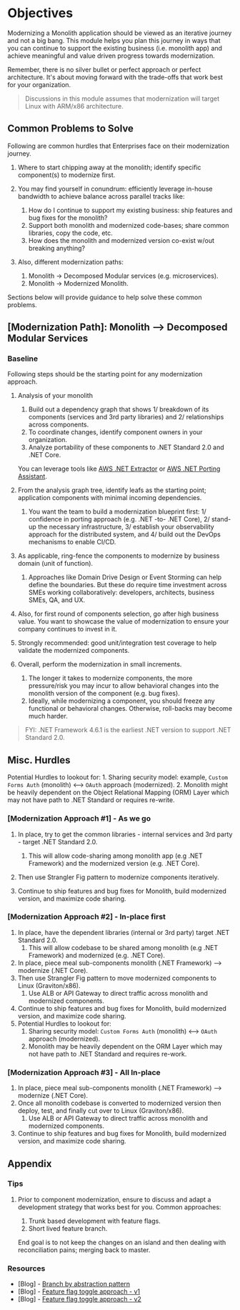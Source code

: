 # Objectives

Modernizing a Monolith application should be viewed as an iterative journey and not a big bang. This module helps you plan this journey in ways that you can continue to support the existing business (i.e. monolith app) and achieve meaningful and value driven progress towards modernization.

Remember, there is no silver bullet or perfect approach or perfect architecture. It's about moving forward with the trade-offs that work best for your organization.

> Discussions in this module assumes that modernization will target Linux with ARM/x86 architecture.

## Common Problems to Solve

Following are common hurdles that Enterprises face on their modernization journey.

1. Where to start chipping away at the monolith; identify specific component(s) to modernize first.

1. You may find yourself in conundrum: efficiently leverage in-house bandwidth to achieve balance across parallel tracks like:
    1. How do I continue to support my existing business: ship features and bug fixes for the monolith?
    2. Support both monolith and modernized code-bases; share common libraries, copy the code, etc.
    3. How does the monolith and modernized version co-exist w/out breaking anything?

1. Also, different modernization paths:
    1. Monolith → Decomposed Modular services (e.g. microservices).
    2. Monolith → Modernized Monolith.

Sections below will provide guidance to help solve these common problems.

## [Modernization Path]: Monolith --> Decomposed Modular Services

### Baseline

Following steps should be the starting point for any modernization approach.

1. Analysis of your monolith
    1. Build out a dependency graph that shows 1/ breakdown of its components (services and 3rd party libraries) and 2/ relationships across components.
    1. To coordinate changes, identify component owners in your organization.
    1. Analyze portability of these components to .NET Standard 2.0 and .NET Core.

    You can leverage tools like [AWS .NET Extractor](https://aws.amazon.com/microservice-extractor/) or [AWS .NET Porting Assistant](https://aws.amazon.com/porting-assistant-dotnet/).

1. From the analysis graph tree, identify leafs as the starting point; application components with minimal incoming dependencies.
    1. You want the team to build a modernization blueprint first: 1/ confidence in porting approach (e.g. .NET -to- .NET Core), 2/ stand-up the necessary infrastructure, 3/ establish your observability approach for the distributed system, and 4/ build out the DevOps mechanisms to enable CI/CD.

1. As applicable, ring-fence the components to modernize by business domain (unit of function).
    1. Approaches like Domain Drive Design or Event Storming can help define the boundaries. But these do require time investment across SMEs working collaboratively: developers, architects, business SMEs, QA, and UX.

1. Also, for first round of components selection, go after high business value. You want to showcase the value of modernization to ensure your company continues to invest in it.

1. Strongly recommended: good unit/integration test coverage to help validate the modernized components.

1. Overall, perform the modernization in small increments.
    1. The longer it takes to modernize components, the more pressure/risk you may incur to allow behavioral changes into the monolith version of the component (e.g. bug fixes).
    2. Ideally, while modernizing a component, you should freeze any functional or behavioral changes. Otherwise, roll-backs may become much harder.

> FYI: .NET Framework 4.6.1 is the earliest .NET version to support .NET Standard 2.0.

## Misc. Hurdles

Potential Hurdles to lookout for:
    1. Sharing security model: example, `Custom Forms Auth` (monolith) <--> `OAuth` approach (modernized).
    2. Monolith might be heavily dependent on the Object Relational Mapping (ORM) Layer which may not have path to .NET Standard or requires re-write.

### [Modernization Approach #1] - As we go

1. In place, try to get the common libraries - internal services and 3rd party - target .NET Standard 2.0.
    1. This will allow code-sharing among monolith app (e.g .NET Framework) and the modernized version (e.g. .NET Core).

1. Then use Strangler Fig pattern to modernize components iteratively.

1. Continue to ship features and bug fixes for Monolith, build modernized version, and maximize code sharing.

### [Modernization Approach #2] - In-place first

1. In place, have the dependent libraries (internal or 3rd party) target .NET Standard 2.0.
    1. This will allow codebase to be shared among monolith (e.g .NET Framework) and modernized (e.g. .NET Core).
1. In place, piece meal sub-components monolith (.NET Framework) --> modernize (.NET Core).
1. Then use Strangler Fig pattern to move modernized components to Linux (Graviton/x86).
    1. Use ALB or API Gateway to direct traffic across monolith and modernized components.
1. Continue to ship features and bug fixes for Monolith, build modernized version, and maximize code sharing.
1. Potential Hurdles to lookout for:
    1. Sharing security model: `Custom Forms Auth` (monolith) <--> `OAuth` approach (modernized).
    2. Monolith may be heavily dependent on the ORM Layer which may not have path to .NET Standard and requires re-work.

### [Modernization Approach #3] - All In-place

1. In place, piece meal sub-components monolith (.NET Framework) --> modernize (.NET Core).
1. Once all monolith codebase is converted to modernized version then deploy, test, and finally cut over to Linux (Graviton/x86).
    1. Use ALB or API Gateway to direct traffic across monolith and modernized components.
1. Continue to ship features and bug fixes for Monolith, build modernized version, and maximize code sharing.

## Appendix

### Tips

1. Prior to component modernization, ensure to discuss and adapt a development strategy that works best for you. Common approaches:
    1. Trunk based development with feature flags.
    1. Short lived feature branch.

    End goal is to not keep the changes on an island and then dealing with reconciliation pains; merging back to master.

### Resources

- [Blog] - [Branch by abstraction pattern](https://continuousdelivery.com/2011/05/make-large-scale-changes-incrementally-with-branch-by-abstraction/)
- [Blog] - [Feature flag toggle approach - v1](https://martinfowler.com/articles/feature-toggles.html)
- [Blog] - [Feature flag toggle approach - v2](https://www.cloudbees.com/blog/future-of-feature-flags)
